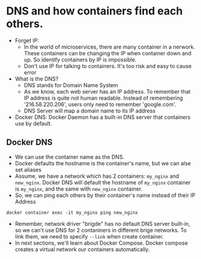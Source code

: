 # DNS and how containers find each others.

- Forget IP: 
    - In the world of microservices, there are many container in a nerwork. These containers can be changing the IP when container down and up. So identify containers by IP is impossible. 
    - Don't use IP for talking to containers. It's too risk and easy to cause error
- What is the DNS?
    - DNS stands for Domain Name System
    - As we know, each web server has an IP address. To remember that IP address is quite not human readable. Instead of remembering '216.58.220.206', users only need to remember 'google.com'. 
    - DNS Server will map a domain name to its IP address
- Docker DNS: Docker Daemon has a built-in DNS server that containers use by default.

## Docker DNS
- We can use the container name as the DNS.
- Docker defaults the hostname is the container's name, but we can alse set aliases
- Assume, we have a network which has 2 containers: `my_nginx` and `new_nginx`. Docker DNS will default the hostname of `my_nginx` container is `my_nginx`, and the same with `new_nginx` container.
- So, we can ping each others by their container's name instead of their IP Address
```
docker container exec -it my_nginx ping new_nginx
```
- Remember, network driver "brigde" has no default DNS server built-in, so we can't use DNS for 2 contaniners in different brige networks. To link them, we need to specify `--link` when create container.
- In next sections, we'll learn about Docker Compose. Docker compose creates a virtual network our containers automatically.